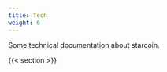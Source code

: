 ```yaml
---
title: Tech
weight: 6
---
```


Some technical documentation about starcoin.

<!--more-->

{{< section >}}